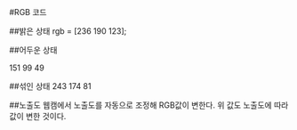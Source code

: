 #RGB 코드

##밝은 상태
rgb = [236 190 123];

##어두운 상태

151 99 49

##섞인 상태
243  174  81


##노출도
웹캠에서 노출도를 자동으로 조정해 RGB값이 변한다. 위 값도 노출도에 따라 값이 변한 것이다.
